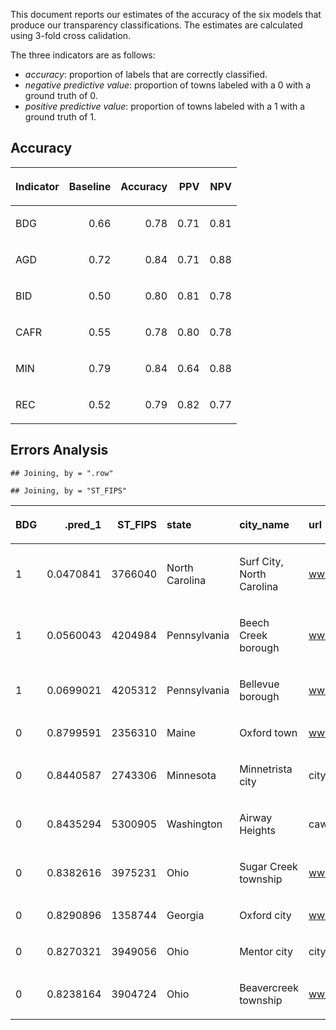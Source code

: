 This document reports our estimates of the accuracy of the six models
that produce our transparency classifications. The estimates are
calculated using 3-fold cross calidation.

The three indicators are as follows:

  - *accuracy*: proportion of labels that are correctly classified.
  - *negative predictive value*: proportion of towns labeled with a 0
    with a ground truth of 0.
  - *positive predictive value*: proportion of towns labeled with a 1
    with a ground truth of 1.

## Accuracy

<table>

<thead>

<tr>

<th style="text-align:left;">

Indicator

</th>

<th style="text-align:right;">

Baseline

</th>

<th style="text-align:right;">

Accuracy

</th>

<th style="text-align:right;">

PPV

</th>

<th style="text-align:right;">

NPV

</th>

</tr>

</thead>

<tbody>

<tr>

<td style="text-align:left;">

BDG

</td>

<td style="text-align:right;">

0.66

</td>

<td style="text-align:right;">

0.78

</td>

<td style="text-align:right;">

0.71

</td>

<td style="text-align:right;">

0.81

</td>

</tr>

<tr>

<td style="text-align:left;">

AGD

</td>

<td style="text-align:right;">

0.72

</td>

<td style="text-align:right;">

0.84

</td>

<td style="text-align:right;">

0.71

</td>

<td style="text-align:right;">

0.88

</td>

</tr>

<tr>

<td style="text-align:left;">

BID

</td>

<td style="text-align:right;">

0.50

</td>

<td style="text-align:right;">

0.80

</td>

<td style="text-align:right;">

0.81

</td>

<td style="text-align:right;">

0.78

</td>

</tr>

<tr>

<td style="text-align:left;">

CAFR

</td>

<td style="text-align:right;">

0.55

</td>

<td style="text-align:right;">

0.78

</td>

<td style="text-align:right;">

0.80

</td>

<td style="text-align:right;">

0.78

</td>

</tr>

<tr>

<td style="text-align:left;">

MIN

</td>

<td style="text-align:right;">

0.79

</td>

<td style="text-align:right;">

0.84

</td>

<td style="text-align:right;">

0.64

</td>

<td style="text-align:right;">

0.88

</td>

</tr>

<tr>

<td style="text-align:left;">

REC

</td>

<td style="text-align:right;">

0.52

</td>

<td style="text-align:right;">

0.79

</td>

<td style="text-align:right;">

0.82

</td>

<td style="text-align:right;">

0.77

</td>

</tr>

</tbody>

</table>

## Errors Analysis

    ## Joining, by = ".row"

    ## Joining, by = "ST_FIPS"

<table>

<thead>

<tr>

<th style="text-align:left;">

BDG

</th>

<th style="text-align:right;">

.pred\_1

</th>

<th style="text-align:right;">

ST\_FIPS

</th>

<th style="text-align:left;">

state

</th>

<th style="text-align:left;">

city\_name

</th>

<th style="text-align:left;">

url

</th>

</tr>

</thead>

<tbody>

<tr>

<td style="text-align:left;">

1

</td>

<td style="text-align:right;">

0.0470841

</td>

<td style="text-align:right;">

3766040

</td>

<td style="text-align:left;">

North Carolina

</td>

<td style="text-align:left;">

Surf City, North Carolina

</td>

<td style="text-align:left;">

www.townofsurfcity.com

</td>

</tr>

<tr>

<td style="text-align:left;">

1

</td>

<td style="text-align:right;">

0.0560043

</td>

<td style="text-align:right;">

4204984

</td>

<td style="text-align:left;">

Pennsylvania

</td>

<td style="text-align:left;">

Beech Creek borough

</td>

<td style="text-align:left;">

www.beechcreekborough.com

</td>

</tr>

<tr>

<td style="text-align:left;">

1

</td>

<td style="text-align:right;">

0.0699021

</td>

<td style="text-align:right;">

4205312

</td>

<td style="text-align:left;">

Pennsylvania

</td>

<td style="text-align:left;">

Bellevue borough

</td>

<td style="text-align:left;">

www.bellevuepa.org

</td>

</tr>

<tr>

<td style="text-align:left;">

0

</td>

<td style="text-align:right;">

0.8799591

</td>

<td style="text-align:right;">

2356310

</td>

<td style="text-align:left;">

Maine

</td>

<td style="text-align:left;">

Oxford town

</td>

<td style="text-align:left;">

www.oxfordmaine.org

</td>

</tr>

<tr>

<td style="text-align:left;">

0

</td>

<td style="text-align:right;">

0.8440587

</td>

<td style="text-align:right;">

2743306

</td>

<td style="text-align:left;">

Minnesota

</td>

<td style="text-align:left;">

Minnetrista city

</td>

<td style="text-align:left;">

cityofminnetrista.com

</td>

</tr>

<tr>

<td style="text-align:left;">

0

</td>

<td style="text-align:right;">

0.8435294

</td>

<td style="text-align:right;">

5300905

</td>

<td style="text-align:left;">

Washington

</td>

<td style="text-align:left;">

Airway Heights

</td>

<td style="text-align:left;">

cawh.org

</td>

</tr>

<tr>

<td style="text-align:left;">

0

</td>

<td style="text-align:right;">

0.8382616

</td>

<td style="text-align:right;">

3975231

</td>

<td style="text-align:left;">

Ohio

</td>

<td style="text-align:left;">

Sugar Creek township

</td>

<td style="text-align:left;">

www.sugarcreektownship.com

</td>

</tr>

<tr>

<td style="text-align:left;">

0

</td>

<td style="text-align:right;">

0.8290896

</td>

<td style="text-align:right;">

1358744

</td>

<td style="text-align:left;">

Georgia

</td>

<td style="text-align:left;">

Oxford city

</td>

<td style="text-align:left;">

www.oxfordgeorgia.org

</td>

</tr>

<tr>

<td style="text-align:left;">

0

</td>

<td style="text-align:right;">

0.8270321

</td>

<td style="text-align:right;">

3949056

</td>

<td style="text-align:left;">

Ohio

</td>

<td style="text-align:left;">

Mentor city

</td>

<td style="text-align:left;">

cityofmentor.com

</td>

</tr>

<tr>

<td style="text-align:left;">

0

</td>

<td style="text-align:right;">

0.8238164

</td>

<td style="text-align:right;">

3904724

</td>

<td style="text-align:left;">

Ohio

</td>

<td style="text-align:left;">

Beavercreek township

</td>

<td style="text-align:left;">

www.beavercreektownship.org

</td>

</tr>

</tbody>

</table>

